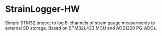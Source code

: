 # StrainLogger-HW
Simple STM32 project to log 8-channels of strain gauge measurments to external SD storage. Based on STM32L433 MCU and ADS1220 PG-ADCs.
